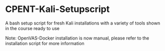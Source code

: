 # CPENT-Kali-Setupscript
 A bash setup script for fresh Kali installations with a variety of tools shown in the course ready to use  
 
 Note: OpenVAS-Docker installation is now manual, please refer to the installation script for more information
 
 
